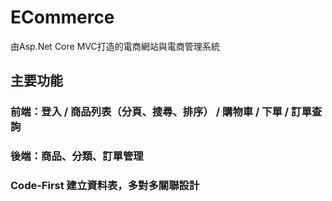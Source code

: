 # ECommerce
由Asp.Net Core MVC打造的電商網站與電商管理系統

## 主要功能
### 前端：登入 / 商品列表（分頁、搜尋、排序） / 購物車 / 下單 / 訂單查詢
### 後端：商品、分類、訂單管理
### Code-First 建立資料表，多對多關聯設計

